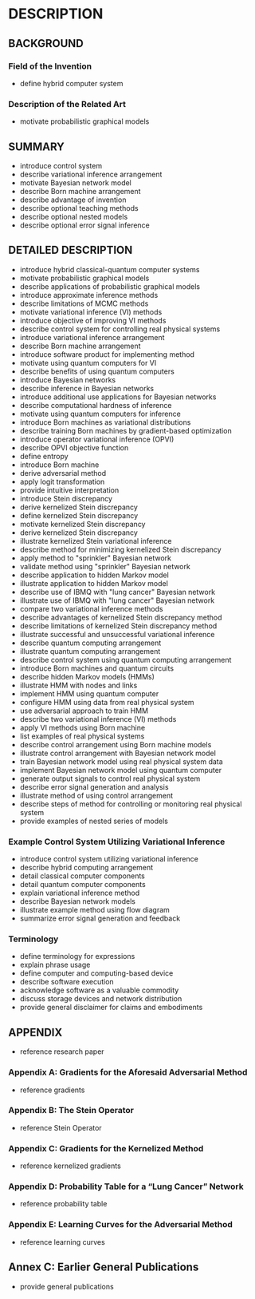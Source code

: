 # DESCRIPTION

## BACKGROUND

### Field of the Invention

- define hybrid computer system

### Description of the Related Art

- motivate probabilistic graphical models

## SUMMARY

- introduce control system
- describe variational inference arrangement
- motivate Bayesian network model
- describe Born machine arrangement
- describe advantage of invention
- describe optional teaching methods
- describe optional nested models
- describe optional error signal inference

## DETAILED DESCRIPTION

- introduce hybrid classical-quantum computer systems
- motivate probabilistic graphical models
- describe applications of probabilistic graphical models
- introduce approximate inference methods
- describe limitations of MCMC methods
- motivate variational inference (VI) methods
- introduce objective of improving VI methods
- describe control system for controlling real physical systems
- introduce variational inference arrangement
- describe Born machine arrangement
- introduce software product for implementing method
- motivate using quantum computers for VI
- describe benefits of using quantum computers
- introduce Bayesian networks
- describe inference in Bayesian networks
- introduce additional use applications for Bayesian networks
- describe computational hardness of inference
- motivate using quantum computers for inference
- introduce Born machines as variational distributions
- describe training Born machines by gradient-based optimization
- introduce operator variational inference (OPVI)
- describe OPVI objective function
- define entropy
- introduce Born machine
- derive adversarial method
- apply logit transformation
- provide intuitive interpretation
- introduce Stein discrepancy
- derive kernelized Stein discrepancy
- define kernelized Stein discrepancy
- motivate kernelized Stein discrepancy
- derive kernelized Stein discrepancy
- illustrate kernelized Stein variational inference
- describe method for minimizing kernelized Stein discrepancy
- apply method to "sprinkler" Bayesian network
- validate method using "sprinkler" Bayesian network
- describe application to hidden Markov model
- illustrate application to hidden Markov model
- describe use of IBMQ with "lung cancer" Bayesian network
- illustrate use of IBMQ with "lung cancer" Bayesian network
- compare two variational inference methods
- describe advantages of kernelized Stein discrepancy method
- describe limitations of kernelized Stein discrepancy method
- illustrate successful and unsuccessful variational inference
- describe quantum computing arrangement
- illustrate quantum computing arrangement
- describe control system using quantum computing arrangement
- introduce Born machines and quantum circuits
- describe hidden Markov models (HMMs)
- illustrate HMM with nodes and links
- implement HMM using quantum computer
- configure HMM using data from real physical system
- use adversarial approach to train HMM
- describe two variational inference (VI) methods
- apply VI methods using Born machine
- list examples of real physical systems
- describe control arrangement using Born machine models
- illustrate control arrangement with Bayesian network model
- train Bayesian network model using real physical system data
- implement Bayesian network model using quantum computer
- generate output signals to control real physical system
- describe error signal generation and analysis
- illustrate method of using control arrangement
- describe steps of method for controlling or monitoring real physical system
- provide examples of nested series of models

### Example Control System Utilizing Variational Inference

- introduce control system utilizing variational inference
- describe hybrid computing arrangement
- detail classical computer components
- detail quantum computer components
- explain variational inference method
- describe Bayesian network models
- illustrate example method using flow diagram
- summarize error signal generation and feedback

### Terminology

- define terminology for expressions
- explain phrase usage
- define computer and computing-based device
- describe software execution
- acknowledge software as a valuable commodity
- discuss storage devices and network distribution
- provide general disclaimer for claims and embodiments

## APPENDIX

- reference research paper

### Appendix A: Gradients for the Aforesaid Adversarial Method

- reference gradients

### Appendix B: The Stein Operator

- reference Stein Operator

### Appendix C: Gradients for the Kernelized Method

- reference kernelized gradients

### Appendix D: Probability Table for a “Lung Cancer” Network

- reference probability table

### Appendix E: Learning Curves for the Adversarial Method

- reference learning curves

## Annex C: Earlier General Publications

- provide general publications

